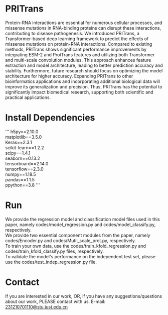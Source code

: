 PRITrans
===

Protein-RNA interactions are essential for numerous cellular processes, and missense mutations in RNA-binding proteins can disrupt these interactions, contributing to disease pathogenesis. We introduced PRITrans, a Transformer-based deep learning framework to predict the effects of missense mutations on protein-RNA interactions. Compared to existing methods, PRITrans shows significant performance improvements by integrating ESM-2 and ProtTrans features and utilizing both Transformer and multi-scale convolution modules. This approach enhances feature extraction and model architecture, leading to better prediction accuracy and stability. Furthermore, future research should focus on optimizing the model architecture for higher accuracy. Expanding PRITrans to other bioinformatics applications and incorporating additional biological data will improve its generalization and precision. Thus, PRITrans has the potential to significantly impact biomedical research, supporting both scientific and practical applications.

Install Dependencies
===

'''
h5py==2.10.0\
matplotlib==3.5.0\
Keras==2.3.1\
scikit-learn==1.2.2\
scipy==1.4.1\
seaborn==0.13.2\
tensorboard==2.14.0\
tensorflow==2.3.0\
numpy==1.18.5\
pandas==1.1.5\
ppython==3.8
'''

Run
===

We provide the regression model and classification model files used in this paper, namely codes/model_regression.py and codes/model_classify.py, respectively.\
We provide two essential component modules from the paper, namely codes/Encoder.py and codes/Mutil_scale_prot.py, respectively.\
To train your own data, use the codes/train_kfold_regression.py and codes/train_kfold_classify.py files, respectively.\
To validate the model's performance on the independent test set, please use the codes/test_indep_regression.py file.

Contact
===

If you are interested in our work, OR, if you have any suggestions/questions about our work, PLEASE contact with us. E-mail: 231210701110@stu.just.edu.cn



